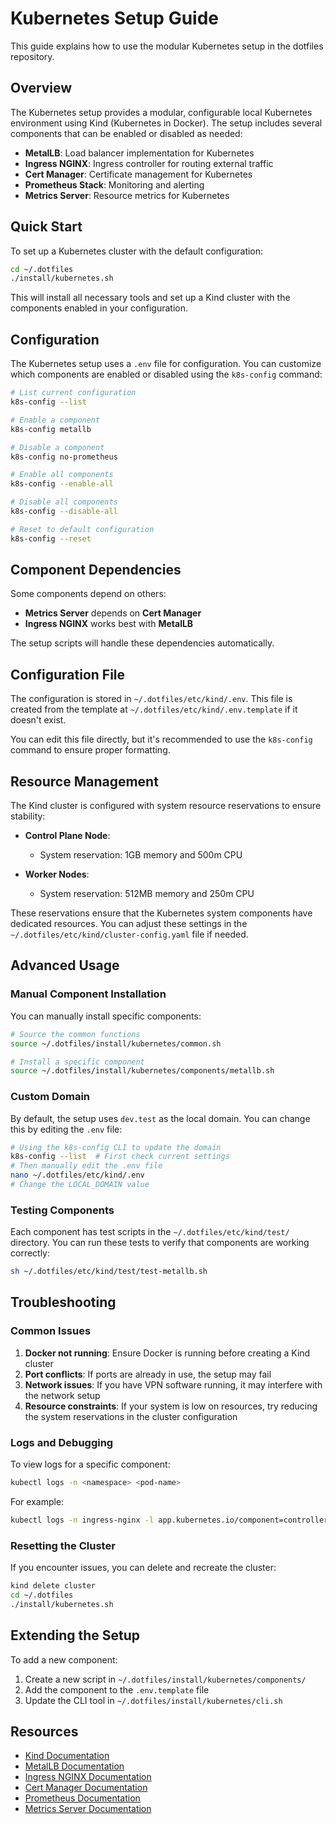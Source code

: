 # Kubernetes Setup Guide

This guide explains how to use the modular Kubernetes setup in the dotfiles repository.

## Overview

The Kubernetes setup provides a modular, configurable local Kubernetes environment using
Kind (Kubernetes in Docker). The setup includes several components that can be enabled or
disabled as needed:

- **MetalLB**: Load balancer implementation for Kubernetes
- **Ingress NGINX**: Ingress controller for routing external traffic
- **Cert Manager**: Certificate management for Kubernetes
- **Prometheus Stack**: Monitoring and alerting
- **Metrics Server**: Resource metrics for Kubernetes

## Quick Start

To set up a Kubernetes cluster with the default configuration:

```bash
cd ~/.dotfiles
./install/kubernetes.sh
```

This will install all necessary tools and set up a Kind cluster with the components enabled in
your configuration.

## Configuration

The Kubernetes setup uses a `.env` file for configuration. You can customize which components are
enabled or disabled using the `k8s-config` command:

```bash
# List current configuration
k8s-config --list

# Enable a component
k8s-config metallb

# Disable a component
k8s-config no-prometheus

# Enable all components
k8s-config --enable-all

# Disable all components
k8s-config --disable-all

# Reset to default configuration
k8s-config --reset
```

## Component Dependencies

Some components depend on others:

- **Metrics Server** depends on **Cert Manager**
- **Ingress NGINX** works best with **MetalLB**

The setup scripts will handle these dependencies automatically.

## Configuration File

The configuration is stored in `~/.dotfiles/etc/kind/.env`. This file is created from the template
at `~/.dotfiles/etc/kind/.env.template` if it doesn't exist.

You can edit this file directly, but it's recommended to use the `k8s-config` command to ensure
proper formatting.

## Resource Management

The Kind cluster is configured with system resource reservations to ensure stability:

- **Control Plane Node**:
  - System reservation: 1GB memory and 500m CPU

- **Worker Nodes**:
  - System reservation: 512MB memory and 250m CPU

These reservations ensure that the Kubernetes system components have dedicated resources.
You can adjust these settings in the `~/.dotfiles/etc/kind/cluster-config.yaml` file if needed.

## Advanced Usage

### Manual Component Installation

You can manually install specific components:

```bash
# Source the common functions
source ~/.dotfiles/install/kubernetes/common.sh

# Install a specific component
source ~/.dotfiles/install/kubernetes/components/metallb.sh
```

### Custom Domain

By default, the setup uses `dev.test` as the local domain. You can change this by editing
the `.env` file:

```bash
# Using the k8s-config CLI to update the domain
k8s-config --list  # First check current settings
# Then manually edit the .env file
nano ~/.dotfiles/etc/kind/.env
# Change the LOCAL_DOMAIN value
```

### Testing Components

Each component has test scripts in the `~/.dotfiles/etc/kind/test/` directory. You can run these
tests to verify that components are working correctly:

```bash
sh ~/.dotfiles/etc/kind/test/test-metallb.sh
```

## Troubleshooting

### Common Issues

1. **Docker not running**: Ensure Docker is running before creating a Kind cluster
2. **Port conflicts**: If ports are already in use, the setup may fail
3. **Network issues**: If you have VPN software running, it may interfere with the network setup
4. **Resource constraints**: If your system is low on resources, try reducing the system
reservations in the cluster configuration

### Logs and Debugging

To view logs for a specific component:

```bash
kubectl logs -n <namespace> <pod-name>
```

For example:

```bash
kubectl logs -n ingress-nginx -l app.kubernetes.io/component=controller
```

### Resetting the Cluster

If you encounter issues, you can delete and recreate the cluster:

```bash
kind delete cluster
cd ~/.dotfiles
./install/kubernetes.sh
```

## Extending the Setup

To add a new component:

1. Create a new script in `~/.dotfiles/install/kubernetes/components/`
2. Add the component to the `.env.template` file
3. Update the CLI tool in `~/.dotfiles/install/kubernetes/cli.sh`

## Resources

- [Kind Documentation](https://kind.sigs.k8s.io/docs/user/quick-start/)
- [MetalLB Documentation](https://metallb.universe.tf/)
- [Ingress NGINX Documentation](https://kubernetes.github.io/ingress-nginx/)
- [Cert Manager Documentation](https://cert-manager.io/docs/)
- [Prometheus Documentation](https://prometheus.io/docs/introduction/overview/)
- [Metrics Server Documentation](https://github.com/kubernetes-sigs/metrics-server/)
